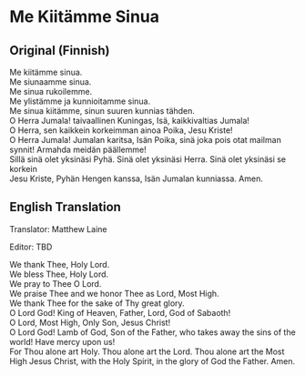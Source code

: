 # Me Kiitämme Sinua

## Original (Finnish)

Me kiitämme sinua.  
Me siunaamme sinua.  
Me sinua rukoilemme.  
Me ylistämme ja kunnioitamme sinua.  
Me sinua kiitämme, sinun suuren kunnias tähden.  
O Herra Jumala! taivaallinen Kuningas, Isä, kaikkivaltias Jumala!  
O Herra, sen kaikkein korkeimman ainoa Poika, Jesu Kriste!  
O Herra Jumala! Jumalan karitsa, Isän Poika, sinä joka pois otat mailman synnit! Armahda meidän päällemme!  
Sillä sinä olet yksinäsi Pyhä. Sinä olet yksinäsi Herra. Sinä olet yksinäsi se korkein  
Jesu Kriste, Pyhän Hengen kanssa, Isän Jumalan kunniassa. Amen.

## English Translation  

Translator: Matthew Laine

Editor: TBD

We thank Thee, Holy Lord.  
We bless Thee, Holy Lord.  
We pray to Thee O Lord.  
We praise Thee and we honor Thee as Lord, Most High.  
We thank Thee for the sake of Thy great glory.  
O Lord God! King of Heaven, Father, Lord, God of Sabaoth!  
O Lord, Most High, Only Son, Jesus Christ!  
O Lord God! Lamb of God, Son of the Father, who takes away the sins of the world! Have mercy upon us!  
For Thou alone art Holy. Thou alone art the Lord. Thou alone art the Most High Jesus Christ, with the Holy Spirit, in the glory of God the Father. Amen.


